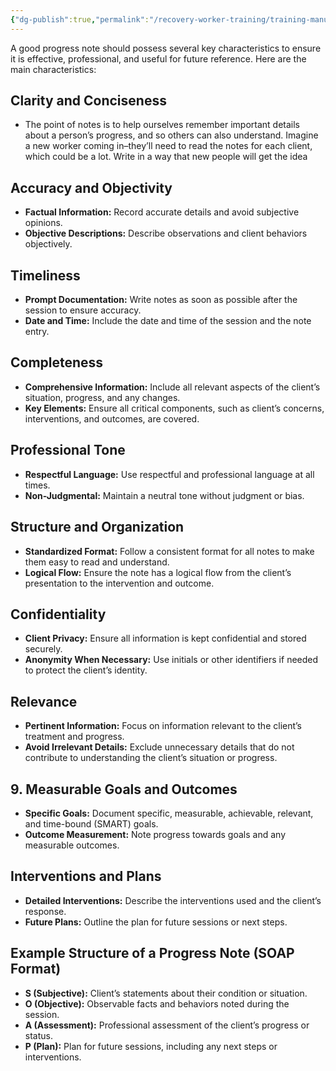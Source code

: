 ```yaml
---
{"dg-publish":true,"permalink":"/recovery-worker-training/training-manual/writing-useful-notes/"}
---
```


A good progress note should possess several key characteristics to ensure it is effective, professional, and useful for future reference. Here are the main characteristics:

## Clarity and Conciseness
- The point of notes is to help ourselves remember important details about a person’s progress, and so others can also understand. Imagine a new worker coming in–they’ll need to read the notes for each client, which could be a lot. Write in a way that new people will get the idea
## Accuracy and Objectivity
- **Factual Information:** Record accurate details and avoid subjective opinions.
- **Objective Descriptions:** Describe observations and client behaviors objectively.
## Timeliness
- **Prompt Documentation:** Write notes as soon as possible after the session to ensure accuracy.
- **Date and Time:** Include the date and time of the session and the note entry.
## Completeness
- **Comprehensive Information:** Include all relevant aspects of the client’s situation, progress, and any changes.
- **Key Elements:** Ensure all critical components, such as client’s concerns, interventions, and outcomes, are covered.

## Professional Tone
- **Respectful Language:** Use respectful and professional language at all times.
- **Non-Judgmental:** Maintain a neutral tone without judgment or bias.

## Structure and Organization
- **Standardized Format:** Follow a consistent format for all notes to make them easy to read and understand.
- **Logical Flow:** Ensure the note has a logical flow from the client’s presentation to the intervention and outcome.

## Confidentiality
- **Client Privacy:** Ensure all information is kept confidential and stored securely.
- **Anonymity When Necessary:** Use initials or other identifiers if needed to protect the client’s identity.
## Relevance
- **Pertinent Information:** Focus on information relevant to the client’s treatment and progress.
- **Avoid Irrelevant Details:** Exclude unnecessary details that do not contribute to understanding the client’s situation or progress.
## 9.  Measurable Goals and Outcomes
- **Specific Goals:** Document specific, measurable, achievable, relevant, and time-bound (SMART) goals.
- **Outcome Measurement:** Note progress towards goals and any measurable outcomes.
## Interventions and Plans
- **Detailed Interventions:** Describe the interventions used and the client’s response.
- **Future Plans:** Outline the plan for future sessions or next steps.

## Example Structure of a Progress Note (SOAP Format)

- **S (Subjective):** Client’s statements about their condition or situation.
- **O (Objective):** Observable facts and behaviors noted during the session.
- **A (Assessment):** Professional assessment of the client’s progress or status.
- **P (Plan):** Plan for future sessions, including any next steps or interventions.
